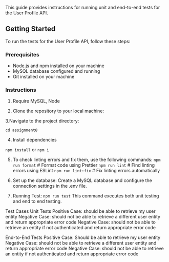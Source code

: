

This guide provides instructions for running unit and end-to-end tests for the User Profile API.

## Getting Started

To run the tests for the User Profile API, follow these steps:

### Prerequisites

- Node.js and npm installed on your machine
- MySQL database configured and running
- Git installed on your machine

### Instructions

1. Require MySQL, Node

2. Clone the repository to your local machine:

3.Navigate to the project directory:

`cd assignment8`

4. Install dependencies

`npm install` or
`npm i`

5. To check linting errors and fix them, use the following commands:
   `npm run format` # Format code using Prettier
   `npm run lint` # Find linting errors using ESLint
   `npm run lint:fix` # Fix linting errors automatically

6. Set up the database:
   Create a MySQL database and configure the connection settings in the .env file.

7. Running Test:
   `npm run test`
   This command executes both unit testing and end to end testing.

Test Cases
Unit Tests
Positive Case: should be able to retrieve my user entity
Negative Case: should not be able to retrieve a different user entity and return appropriate error code
Negative Case: should not be able to retrieve an entity if not authenticated and return appropriate error code

End-to-End Tests
Positive Case: Should be able to retrieve my user entity
Negative Case: should not be able to retrieve a different user entity and return appropriate error code
Negative Case: should not be able to retrieve an entity if not authenticated and return appropriate error code
